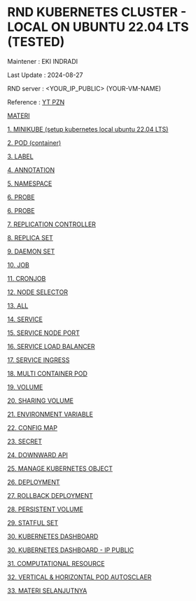 

# RND KUBERNETES CLUSTER - LOCAL ON UBUNTU 22.04 LTS (TESTED)

Maintener : EKI INDRADI

Last Update : 2024-08-27

RND server : <YOUR_IP_PUBLIC> (YOUR-VM-NAME)

Reference : [YT PZN](https://www.youtube.com/playlist?list=PL-CtdCApEFH8XrWyQAyRd6d_CKwxD8Ime)


[MATERI](Kubernetes%20(Kelas%20Lama).pptx)

[1. MINIKUBE (setup kubernetes local ubuntu 22.04 LTS)](guide_0_minikube.md)

[2. POD (container)](guide_2_pod.md)

[3. LABEL](guide_3_label.md)

[4. ANNOTATION](guide_4_annotation.md)

[5. NAMESPACE](guide_5_namespace.md)

[6. PROBE](guide_6_probe.md)

[6. PROBE](guide_6_probe.md)

[7. REPLICATION CONTROLLER](guide_7_replication_controller.md)

[8. REPLICA SET](guide_8_replica_set.md)

[9. DAEMON SET](guide_9_daemon_set.md)

[10. JOB](guide_10_job.md)

[11. CRONJOB](guide_11_cronjob.md)

[12. NODE SELECTOR](guide_12_node_selector.md)

[13. ALL](guide_13_all.md)

[14. SERVICE](guide_14_service.md)

[15. SERVICE NODE PORT](guide_15_service_node_port.md)

[16. SERVICE LOAD BALANCER](guide_16_service_load_balancer.md)

[17. SERVICE INGRESS](guide_17_service_ingress_local_domain_manual_rnd.md)

[18. MULTI CONTAINER POD](guide_18_multi_container_pod.md)

[19. VOLUME](guide_19_volume.md)

[20. SHARING VOLUME](guide_20_sharing_volume.md)

[21. ENVIRONMENT VARIABLE](guide_21_environment_variable.md)

[22. CONFIG MAP](guide_22_config_map.md)

[23. SECRET](guide_23_secret.md)

[24. DOWNWARD API](guide_24_downward_api.md)

[25. MANAGE KUBERNETES OBJECT](guide_25_manage_kubernetes_object.md)

[26. DEPLOYMENT](guide_26_deployment.md)

[27. ROLLBACK DEPLOYMENT](guide_27_rollback_deployment.md)

[28. PERSISTENT VOLUME](guide_28_persistent_volume.md)

[29. STATFUL SET](guide_29_statefulSet.md)

[30. KUBERNETES DASHBOARD](guide_30_kubernetes_dashboard.md)

[30. KUBERNETES DASHBOARD - IP PUBLIC](guide_30_kubernetes_dashboard_ip_public_manual_rnd.md)

[31. COMPUTATIONAL RESOURCE](guide_31_computational_resource.md)

[32. VERTICAL & HORIZONTAL POD AUTOSCLAER](guide_32_vertical_horizontal_pod_autoscaler.md)

[33. MATERI SELANJUTNYA](guide_33_materi_selanjutnya.md)